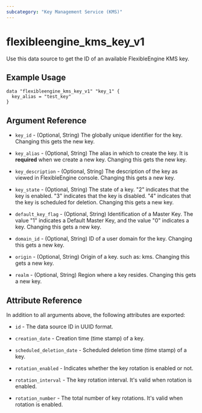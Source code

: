 ```yaml
---
subcategory: "Key Management Service (KMS)"
---
```


# flexibleengine_kms_key_v1

Use this data source to get the ID of an available FlexibleEngine KMS key.

## Example Usage

```hcl
data "flexibleengine_kms_key_v1" "key_1" {
  key_alias = "test_key"
}
```

## Argument Reference

* `key_id` - (Optional, String) The globally unique identifier for the key. Changing this gets the new key.

* `key_alias` - (Optional, String) The alias in which to create the key. It is **required** when
  we create a new key. Changing this gets the new key.

* `key_description` - (Optional, String) The description of the key as viewed in FlexibleEngine console.
  Changing this gets a new key.

* `key_state` - (Optional, String) The state of a key. "2" indicates that the key is enabled.
  "3" indicates that the key is disabled. "4" indicates that the key is scheduled for deletion.
  Changing this gets a new key.

* `default_key_flag` - (Optional, String) Identification of a Master Key. The value "1" indicates a Default
  Master Key, and the value "0" indicates a key. Changing this gets a new key.

* `domain_id` - (Optional, String) ID of a user domain for the key. Changing this gets a new key.

* `origin` - (Optional, String) Origin of a key. such as: kms. Changing this gets a new key.

* `realm` - (Optional, String) Region where a key resides. Changing this gets a new key.

## Attribute Reference

In addition to all arguments above, the following attributes are exported:

* `id` - The data source ID in UUID format.

* `creation_date` - Creation time (time stamp) of a key.

* `scheduled_deletion_date` - Scheduled deletion time (time stamp) of a key.

* `rotation_enabled` - Indicates whether the key rotation is enabled or not.

* `rotation_interval` - The key rotation interval. It's valid when rotation is enabled.

* `rotation_number` - The total number of key rotations. It's valid when rotation is enabled.
